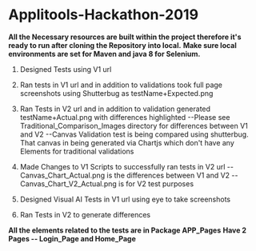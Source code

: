 # Applitools-Hackathon-2019

**All the Necessary resources are built within the project therefore it's ready to run after cloning the Repository into local.** 
**Make sure local environments are set for Maven and java 8 for Selenium.**

1. Designed Tests using V1 url
2. Ran tests in V1 url and in addition to validations took full page screenshots using Shutterbug as testName+Expected.png

3. Ran Tests in V2 url and in addition to validation generated testName+Actual.png with differences highlighted
  --Please see Traditional_Comparison_Images directory for differences between V1 and V2
  --Canvas Validation test is being compared using shutterbug. That canvas in being generated via Chartjs which don't have any Elements for traditional validations
 
4. Made Changes to V1 Scripts to successfully ran tests in V2 url
  --Canvas_Chart_Actual.png is the differences between V1 and V2
  --Canvas_Chart_V2_Actual.png is for V2 test purposes
 
5. Designed Visual AI Tests in V1 url using eye to take screenshots
6. Ran Tests in V2 to generate differences

**All the elements related to the tests are in Package APP_Pages**
**Have 2 Pages -- Login_Page and Home_Page**




